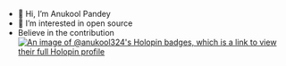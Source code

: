 - 👋 Hi, I’m Anukool Pandey
- 👀 I’m interested in open source 
- Believe in the contribution
  [![An image of @anukool324's Holopin badges, which is a link to view their full Holopin profile](https://holopin.me/anukool324)](https://holopin.io/@anukool324)


